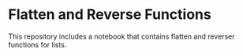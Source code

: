 # Flatten and Reverse Functions
 This repository includes a notebook that contains flatten and reverser functions for lists.
